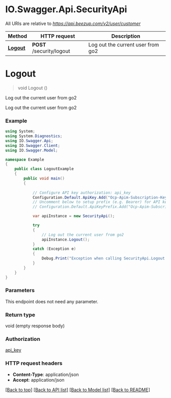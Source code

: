 # IO.Swagger.Api.SecurityApi

All URIs are relative to *https://api.beezup.com/v2/user/customer*

Method | HTTP request | Description
------------- | ------------- | -------------
[**Logout**](SecurityApi.md#logout) | **POST** /security/logout | Log out the current user from go2


<a name="logout"></a>
# **Logout**
> void Logout ()

Log out the current user from go2

Log out the current user from go2

### Example
```csharp
using System;
using System.Diagnostics;
using IO.Swagger.Api;
using IO.Swagger.Client;
using IO.Swagger.Model;

namespace Example
{
    public class LogoutExample
    {
        public void main()
        {
            
            // Configure API key authorization: api_key
            Configuration.Default.ApiKey.Add("Ocp-Apim-Subscription-Key", "YOUR_API_KEY");
            // Uncomment below to setup prefix (e.g. Bearer) for API key, if needed
            // Configuration.Default.ApiKeyPrefix.Add("Ocp-Apim-Subscription-Key", "Bearer");

            var apiInstance = new SecurityApi();

            try
            {
                // Log out the current user from go2
                apiInstance.Logout();
            }
            catch (Exception e)
            {
                Debug.Print("Exception when calling SecurityApi.Logout: " + e.Message );
            }
        }
    }
}
```

### Parameters
This endpoint does not need any parameter.

### Return type

void (empty response body)

### Authorization

[api_key](../README.md#api_key)

### HTTP request headers

 - **Content-Type**: application/json
 - **Accept**: application/json

[[Back to top]](#) [[Back to API list]](../README.md#documentation-for-api-endpoints) [[Back to Model list]](../README.md#documentation-for-models) [[Back to README]](../README.md)

